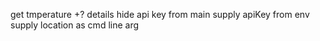get tmperature +? details
hide api key from main
    supply apiKey from env
supply location as cmd line arg
